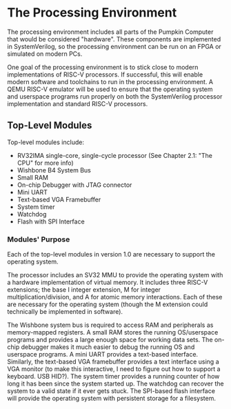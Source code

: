 # The Processing Environment

The processing environment includes all parts of the Pumpkin Computer that would be considered "hardware".
These components are implemented in SystemVerilog, so the processing environment can be run on an FPGA
or simulated on modern PCs.

One goal of the processing environment is to stick close to modern implementations of RISC-V processors.
If successful, this will enable modern software and toolchains to run in the processing environment.
A QEMU RISC-V emulator will be used to ensure that the operating system and userspace programs run
properly on both the SystemVerilog processor implementation and standard RISC-V processors.

## Top-Level Modules

Top-level modules include:

- RV32IMA single-core, single-cycle processor (See Chapter 2.1: "The CPU" for more info)
- Wishbone B4 System Bus
- Small RAM
- On-chip Debugger with JTAG connector
- Mini UART
- Text-based VGA Framebuffer
- System timer
- Watchdog
- Flash with SPI Interface

### Modules' Purpose

Each of the top-level modules in version 1.0 are necessary to support the operating system.

The processor includes an SV32 MMU to provide the operating system with a hardware implementation of
virtual memory. It includes three RISC-V extensions; the base I integer extension, M for integer
multiplication/division, and A for atomic memory interactions. Each of these are necessary for the
operating system (though the M extension could technically be implemented in software).

The Wishbone system bus is required to access RAM and peripherals as memory-mapped registers. A small
RAM stores the running OS/userspace programs and provides a large enough space for
working data sets. The on-chip debugger makes it much easier to debug the running OS
and userspace programs. A mini UART provides a text-based interface. Similarly, the
text-based VGA framebuffer provides a text interface using a VGA monitor (to make this interactive,
I need to figure out how to support a keyboard. USB HID?). The system timer provides a running counter
of how long it has been since the system started up. The watchdog can recover the system to a valid
state if it ever gets stuck. The SPI-based flash interface will provide the operating system with
persistent storage for a filesystem.


